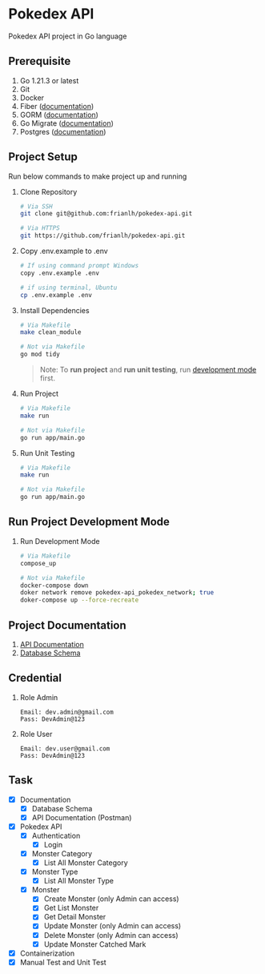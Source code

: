# Pokedex API
Pokedex API project in Go language

## Prerequisite
1. Go 1.21.3 or latest
2. Git
3. Docker
4. Fiber ([documentation](https://gofiber.io/))
5. GORM ([documentation](https://gorm.io/))
6. Go Migrate ([documentation](https://github.com/golang-migrate/migrate/tree/master/database/postgres))
7. Postgres ([documentation](https://www.postgresql.org/docs/))

## Project Setup
Run below commands to make project up and running
1. Clone Repository
   ```bash
   # Via SSH
   git clone git@github.com:frianlh/pokedex-api.git

   # Via HTTPS
   git https://github.com/frianlh/pokedex-api.git
   ```
2. Copy .env.example to .env
   ```bash
   # If using command prompt Windows
   copy .env.example .env
   
   # if using terminal, Ubuntu
   cp .env.example .env
   ```

3. Install Dependencies
   ```bash
   # Via Makefile
   make clean_module
   
   # Not via Makefile
   go mod tidy
   ```

   > Note: To **run project** and **run unit testing**, run [development mode](#run-project-development-mode) first.
4. Run Project
   ```bash
   # Via Makefile
   make run
   
   # Not via Makefile
   go run app/main.go
   ```

5. Run Unit Testing
   ```bash
   # Via Makefile
   make run
   
   # Not via Makefile
   go run app/main.go
   ```

## Run Project Development Mode
1. Run Development Mode
   ``` bash
   # Via Makefile
   compose_up
   
   # Not via Makefile
   docker-compose down
   doker network remove pokedex-api_pokedex_network; true
   doker-compose up --force-recreate
   ```

## Project Documentation
1. [API Documentation](https://www.postman.com/avionics-physicist-83460159/workspace/pokedex-api/collection/31514600-63602764-130e-4dcc-840f-2932906a3b22?action=share&creator=31514600)
2. [Database Schema](https://dbdiagram.io/d/Pokedex-656c270f56d8064ca045061a)

## Credential
1. Role Admin
   ```
   Email: dev.admin@gmail.com
   Pass: DevAdmin@123
   ```
2. Role User
   ```
   Email: dev.user@gmail.com
   Pass: DevAdmin@123
   ```

## Task
- [x] Documentation
  - [x] Database Schema
  - [x] API Documentation (Postman)
- [x] Pokedex API
  - [x] Authentication
    - [x] Login
  - [x] Monster Category
    - [x] List All Monster Category
  - [x] Monster Type
    - [x] List All Monster Type
  - [x] Monster
    - [x] Create Monster (only Admin can access)
    - [x] Get List Monster
    - [x] Get Detail Monster
    - [x] Update Monster (only Admin can access)
    - [x] Delete Monster (only Admin can access)
    - [x] Update Monster Catched Mark
- [x] Containerization
- [x] Manual Test and Unit Test